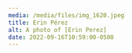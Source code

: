 ```yaml
---
media: /media/files/img_1620.jpeg
title: Erin Pérez
alt: A photo of [Erin Perez]
date: 2022-09-16T10:59:00-0500
---
```

